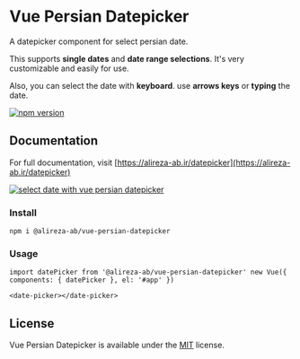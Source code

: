 # Vue Persian Datepicker

A datepicker component for select persian date.

This supports **single dates** and **date range selections**. It's very customizable and easily for use.

Also, you can select the date with **keyboard**. use **arrows keys** or **typing** the date.

[![npm version](https://img.shields.io/npm/v/@alireza-ab/vue-persian-datepicker)](https://www.npmjs.com/package/@alireza-ab/vue-persian-datepicker)

## Documentation

For full documentation, visit [https://alireza-ab.ir/datepicker](https://alireza-ab.ir/datepicker)

[![select date with vue persian datepicker](https://alireza-ab.ir/images/GIFs/selectWithArrow.gif)](https://alireza-ab.ir/datepicker)

### Install

```shell
npm i @alireza-ab/vue-persian-datepicker
```

### Usage

```vue
import datePicker from '@alireza-ab/vue-persian-datepicker' new Vue({
components: { datePicker }, el: '#app' })
```

```
<date-picker></date-picker>
```

## License

Vue Persian Datepicker is available under the [MIT](https://opensource.org/licenses/MIT) license.
